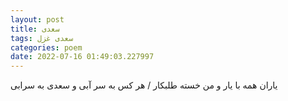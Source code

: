 ```yaml
---
layout: post
title: سعدی
tags: سعدی غزل
categories: poem
date: 2022-07-16 01:49:03.227997
---
```


یاران همه با یار و من خسته طلبکار / هر کس به سر آبی و سعدی به سرابی